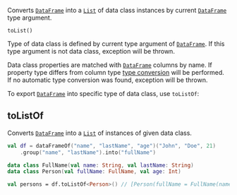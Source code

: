 [//]: # (title: toList)

<!---IMPORT org.jetbrains.kotlinx.dataframe.samples.api.Collections-->

Converts [`DataFrame`](DataFrame.md) into a [`List`](https://kotlinlang.org/api/latest/jvm/stdlib/kotlin.collections/-list/) 
of data class instances by current [`DataFrame`](DataFrame.md) type argument.

```
toList()
```

Type of data class is defined by current type argument of [`DataFrame`](DataFrame.md). If this type argument is not data class, exception will be thrown.

Data class properties are matched with [`DataFrame`](DataFrame.md) columns by name. If property type differs from column type [type conversion](convert.md) will be performed. If no automatic type conversion was found, exception will be thrown. 

To export [`DataFrame`](DataFrame.md) into specific type of data class, use `toListOf`:

## toListOf

Converts [`DataFrame`](DataFrame.md) into a [`List`](https://kotlinlang.org/api/latest/jvm/stdlib/kotlin.collections/-list/) of instances of given data class.

<!---FUN listInterop5-->

```kotlin
val df = dataFrameOf("name", "lastName", "age")("John", "Doe", 21)
    .group("name", "lastName").into("fullName")

data class FullName(val name: String, val lastName: String)
data class Person(val fullName: FullName, val age: Int)

val persons = df.toListOf<Person>() // [Person(fullName = FullName(name = "John", lastName = "Doe"), age = 21)]
```

<dataFrame src="org.jetbrains.kotlinx.dataframe.samples.api.Collections.listInterop5.html"/>
<!---END-->
